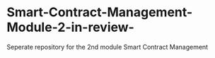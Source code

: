 # Smart-Contract-Management-Module-2-in-review-
Seperate repository for the 2nd module Smart Contract Management
